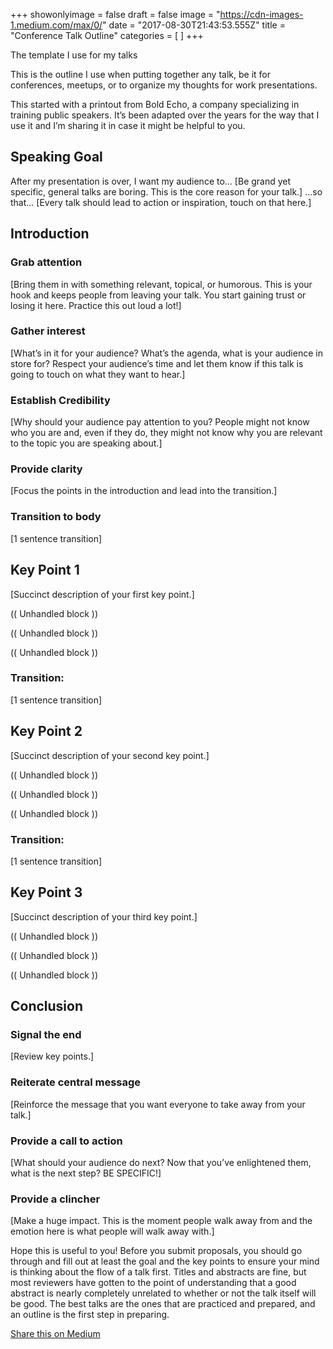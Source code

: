 +++
showonlyimage = false
draft = false
image = "https://cdn-images-1.medium.com/max/0/"
date = "2017-08-30T21:43:53.555Z"
title = "Conference Talk Outline"
categories = [ ]
+++




<span class=subtitle>The template I use for my talks</span>


<!--more-->

This is the outline I use when putting together any talk, be it for conferences, meetups, or to organize my thoughts for work presentations.


This started with a printout from Bold Echo, a company specializing in training public speakers. It’s been adapted over the years for the way that I use it and I’m sharing it in case it might be helpful to you.


## Speaking Goal


After my presentation is over, I want my audience to…
[Be grand yet specific, general talks are boring. This is the core reason for your talk.]
…so that…
[Every talk should lead to action or inspiration, touch on that here.]


## Introduction


### Grab attention


[Bring them in with something relevant, topical, or humorous. This is your hook and keeps people from leaving your talk. You start gaining trust or losing it here. Practice this out loud a lot!]


### Gather interest


[What’s in it for your audience? What’s the agenda, what is your audience in store for? Respect your audience’s time and let them know if this talk is going to touch on what they want to hear.]


### Establish Credibility


[Why should your audience pay attention to you? People might not know who you are and, even if they do, they might not know why you are relevant to the topic you are speaking about.]


### Provide clarity


[Focus the points in the introduction and lead into the transition.]


### Transition to body


[1 sentence transition]


## Key Point 1


[Succinct description of your first key point.]


(( Unhandled block ))


(( Unhandled block ))


(( Unhandled block ))


### Transition:


[1 sentence transition]


## Key Point 2


[Succinct description of your second key point.]


(( Unhandled block ))


(( Unhandled block ))


(( Unhandled block ))


### Transition:


[1 sentence transition]


## Key Point 3


[Succinct description of your third key point.]


(( Unhandled block ))


(( Unhandled block ))


(( Unhandled block ))


## Conclusion


### Signal the end


[Review key points.]


### Reiterate central message


[Reinforce the message that you want everyone to take away from your talk.]


### Provide a call to action


[What should your audience do next? Now that you’ve enlightened them, what is the next step? BE SPECIFIC!]


### Provide a clincher


[Make a huge impact. This is the moment people walk away from and the emotion here is what people will walk away with.]


Hope this is useful to you! Before you submit proposals, you should go through and fill out at least the goal and the key points to ensure your mind is thinking about the flow of a talk first. Titles and abstracts are fine, but most reviewers have gotten to the point of understanding that a good abstract is nearly completely unrelated to whether or not the talk itself will be good. The best talks are the ones that are practiced and prepared, and an outline is the first step in preparing.


[Share this on Medium](https://medium.com/@jsoverson/conference-talk-outline-43bc4c204f6e)
